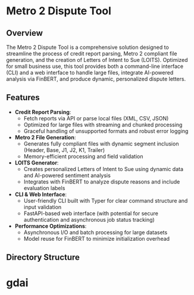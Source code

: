# Metro 2 Dispute Tool

## Overview
The Metro 2 Dispute Tool is a comprehensive solution designed to streamline the process of credit report parsing, Metro 2 compliant file generation, and the creation of Letters of Intent to Sue (LOITS). Optimized for small business use, this tool provides both a command-line interface (CLI) and a web interface to handle large files, integrate AI-powered analysis via FinBERT, and produce dynamic, personalized dispute letters.

## Features
- **Credit Report Parsing**: 
  - Fetch reports via API or parse local files (XML, CSV, JSON)
  - Optimized for large files with streaming and chunked processing
  - Graceful handling of unsupported formats and robust error logging
- **Metro 2 File Generation**:
  - Generates fully compliant files with dynamic segment inclusion (Header, Base, J1, J2, K1, Trailer)
  - Memory-efficient processing and field validation
- **LOITS Generator**:
  - Creates personalized Letters of Intent to Sue using dynamic data and AI-powered sentiment analysis
  - Integrates with FinBERT to analyze dispute reasons and include evaluation labels
- **CLI & Web Interface**:
  - User-friendly CLI built with Typer for clear command structure and input validation
  - FastAPI-based web interface (with potential for secure authentication and asynchronous job status tracking)
- **Performance Optimizations**:
  - Asynchronous I/O and batch processing for large datasets
  - Model reuse for FinBERT to minimize initialization overhead

## Directory Structure
# gdai
